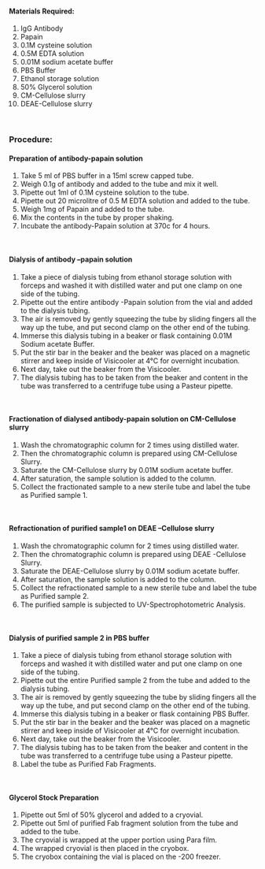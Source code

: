 #### Materials Required:


1. IgG Antibody                                                      
2. Papain
3. 0.1M cysteine solution
4. 0.5M EDTA solution
5. 0.01M sodium acetate buffer 
6. PBS Buffer
7. Ethanol storage solution
8. 50% Glycerol solution
9. CM-Cellulose slurry
10. DEAE-Cellulose slurry
 

&nbsp;

 

### Procedure:

 
#### Preparation of antibody-papain solution
 

1. Take 5 ml of PBS buffer in a 15ml screw capped tube.
2. Weigh  0.1g of antibody and added  to the tube and mix it well.
3. Pipette out  1ml of 0.1M cysteine solution to the tube.
4. Pipette out 20 microlitre of 0.5 M EDTA solution and added to the tube.
5. Weigh 1mg of Papain and added to the tube.
6. Mix the contents in the tube by proper shaking.
7. Incubate the antibody-Papain solution at 370c for 4 hours.
 

&nbsp;


#### Dialysis of  antibody –papain solution
 

1. Take a piece of dialysis tubing from ethanol storage solution with forceps and washed it with distilled water and put one clamp on one side of the tubing.
2. Pipette out the entire antibody -Papain solution from the vial and added to the dialysis tubing.
3. The air is removed by gently squeezing the tube by sliding fingers all the way up the tube, and put second clamp on the other end of the tubing.
4. Immerse this dialysis tubing in a beaker or flask containing 0.01M Sodium acetate Buffer.
5. Put the stir bar in the beaker and the beaker was placed on a magnetic stirrer and keep inside of Visicooler  at 4°C for overnight incubation.
6. Next day, take out the beaker  from the Visicooler.
7. The dialysis tubing has to be taken from the beaker and content in the tube was transferred to a centrifuge tube using a Pasteur pipette.
 
 
&nbsp;



#### Fractionation of dialysed antibody-papain solution on CM-Cellulose slurry
 
1. Wash the chromatographic column for 2 times using distilled water.
2. Then the chromatographic column is prepared  using CM-Cellulose Slurry.
3. Saturate the CM-Cellulose slurry by 0.01M sodium acetate buffer.
4. After saturation, the sample solution is added to the column.
5. Collect the fractionated sample to a new sterile tube and label the tube as Purified sample 1.
 
 

&nbsp;


#### Refractionation of purified sample1 on DEAE –Cellulose slurry 
 
 
1. Wash the chromatographic column for 2 times using distilled water.
2. Then the chromatographic column is prepared using DEAE -Cellulose Slurry.
3. Saturate the DEAE-Cellulose slurry by 0.01M sodium acetate buffer.
4. After saturation, the sample solution is added to the column.
5. Collect the refractionated sample to a new sterile tube and label the tube as Purified sample 2.
6. The purified sample is subjected to UV-Spectrophotometric Analysis.


&nbsp;

 
#### Dialysis of purified sample 2 in PBS buffer
 

1. Take a piece of dialysis tubing from ethanol storage solution with forceps and washed it with distilled water and put one clamp on one side of the tubing.
2. Pipette out the entire Purified sample 2 from the tube and added to the dialysis tubing.
3. The air is removed by gently squeezing the tube by sliding fingers all the way up the tube, and put second clamp on the other end of the tubing.
4. Immerse this dialysis tubing in a beaker or flask containing PBS  Buffer.
5. Put the stir bar in the beaker and the beaker was placed on a magnetic stirrer and keep inside of Visicooler  at 4°C for overnight incubation.
6. Next day, take out the beaker  from the Visicooler.
7. The dialysis tubing has to be taken from the beaker and content in the tube was transferred to a centrifuge tube using a Pasteur pipette.
8. Label the tube as Purified Fab Fragments.


&nbsp;

 
#### Glycerol Stock Preparation
 

1. Pipette out 5ml of 50% glycerol and added to a cryovial.
2. Pipette out 5ml of purified Fab fragment solution from the tube and added to the tube.
3. The cryovial is wrapped at the upper portion using Para film.
4. The wrapped cryovial is then placed in the cryobox.
5. The cryobox containing the vial is placed on the -200 freezer.
 
